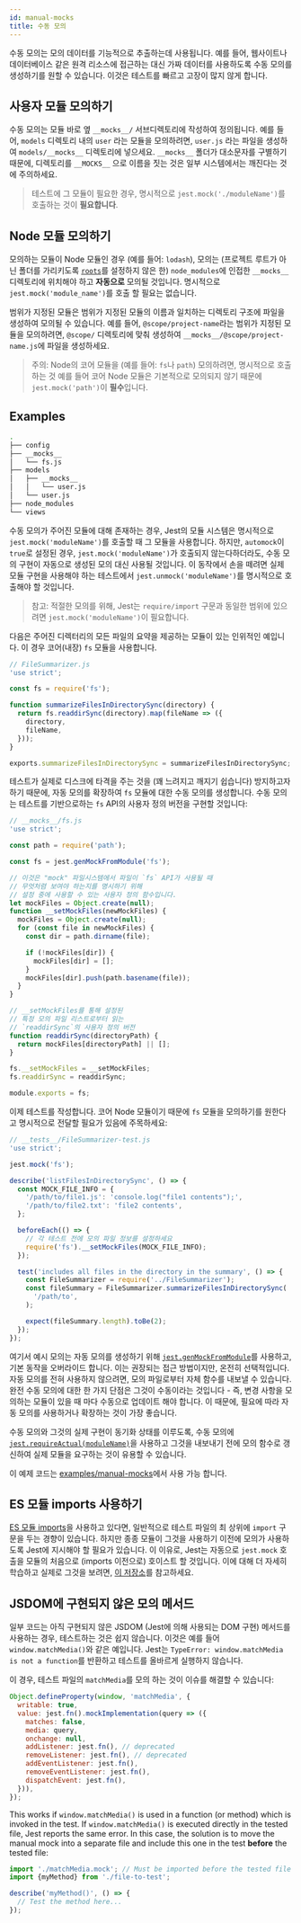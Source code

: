 ```yaml
---
id: manual-mocks
title: 수동 모의
---
```


수동 모의는 모의 데이터를 기능적으로 추출하는데 사용됩니다. 예를 들어, 웹사이트나 데이터베이스 같은 원격 리소스에 접근하는 대신 가짜 데이터를 사용하도록 수동 모의를 생성하기를 원할 수 있습니다. 이것은 테스트를 빠르고 고장이 많지 않게 합니다.

## 사용자 모듈 모의하기

수동 모의는 모듈 바로 옆 `__mocks__/` 서브디렉토리에 작성하여 정의됩니다. 예를 들어, `models` 디렉토리 내의 `user` 라는 모듈을 모의하려면, `user.js` 라는 파일을 생성하여 `models/__mocks__` 디렉토리에 넣으세요. `__mocks__` 폴더가 대소문자를 구별하기 때문에, 디렉토리를 `__MOCKS__` 으로 이름을 짓는 것은 일부 시스템에서는 깨진다는 것에 주의하세요.

> 테스트에 그 모듈이 필요한 경우, 명시적으로 `jest.mock('./moduleName')`를 호출하는 것이 **필요합니다**.

## Node 모듈 모의하기

모의하는 모듈이 Node 모듈인 경우 (예를 들어: `lodash`), 모의는 (프로젝트 루트가 아닌 폴더를 가리키도록 [`roots`](Configuration.md#roots-arraystring)를 설정하지 않은 한) `node_modules`에 인접한 `__mocks__` 디렉토리에 위치해야 하고 **자동으로** 모의될 것입니다. 명시적으로 `jest.mock('module_name')`를 호출 할 필요는 없습니다.

범위가 지정된 모듈은 범위가 지정된 모듈의 이름과 일치하는 디렉토리 구조에 파일을 생성하여 모의될 수 있습니다. 예를 들어, `@scope/project-name`라는 범위가 지정된 모듈을 모의하려면, `@scope/` 디렉토리에 맞춰 생성하여 `__mocks__/@scope/project-name.js`에 파일을 생성하세요.

> 주의: Node의 코어 모듈을 (예를 들어: `fs`나 `path`) 모의하려면,  명시적으로 호출 하는 것 예를 들어 코어 Node 모듈은 기본적으로 모의되지 않기 때문에 `jest.mock('path')`이 **필수**입니다.

## Examples

```bash
.
├── config
├── __mocks__
│   └── fs.js
├── models
│   ├── __mocks__
│   │   └── user.js
│   └── user.js
├── node_modules
└── views
```

수동 모의가 주어진 모듈에 대해 존재하는 경우, Jest의 모듈 시스템은 명시적으로 `jest.mock('moduleName')`를 호출할 때 그 모듈을 사용합니다. 하지만, `automock`이 `true`로 설정된 경우, `jest.mock('moduleName')`가 호출되지 않는다하더라도, 수동 모의 구현이 자동으로 생성된 모의 대신 사용될 것입니다. 이 동작에서 손을 떼려면 실제 모듈 구현을 사용해야 하는 테스트에서 `jest.unmock('moduleName')`를 명시적으로 호출해야 할 것입니다.

> 참고: 적절한 모의를 위해, Jest는 `require/import` 구문과 동일한 범위에 있으려면 `jest.mock('moduleName')`이 필요합니다.

다음은 주어진 디렉터리의 모든 파일의 요약을 제공하는 모듈이 있는 인위적인 예입니다. 이 경우 코어(내장) `fs` 모듈을 사용합니다.

```javascript
// FileSummarizer.js
'use strict';

const fs = require('fs');

function summarizeFilesInDirectorySync(directory) {
  return fs.readdirSync(directory).map(fileName => ({
    directory,
    fileName,
  }));
}

exports.summarizeFilesInDirectorySync = summarizeFilesInDirectorySync;
```

테스트가 실제로 디스크에 타격을 주는 것을 (꽤 느려지고 깨지기 쉽습니다) 방지하고자 하기 때문에, 자동 모의를 확장하여 `fs` 모듈에 대한 수동 모의를 생성합니다. 수동 모의는 테스트를 기반으로하는 `fs` API의 사용자 정의 버전을 구현할 것입니다:

```javascript
// __mocks__/fs.js
'use strict';

const path = require('path');

const fs = jest.genMockFromModule('fs');

// 이것은 "mock" 파일시스템에서 파일이 `fs` API가 사용될 때
// 무엇처렴 보여야 하는지를 명시하기 위해
// 설정 중에 사용할 수 있는 사용자 정의 함수입니다.
let mockFiles = Object.create(null);
function __setMockFiles(newMockFiles) {
  mockFiles = Object.create(null);
  for (const file in newMockFiles) {
    const dir = path.dirname(file);

    if (!mockFiles[dir]) {
      mockFiles[dir] = [];
    }
    mockFiles[dir].push(path.basename(file));
  }
}

// __setMockFiles를 통해 설정된
// 특정 모의 파일 리스트로부터 읽는
// `readdirSync`의 사용자 정의 버전
function readdirSync(directoryPath) {
  return mockFiles[directoryPath] || [];
}

fs.__setMockFiles = __setMockFiles;
fs.readdirSync = readdirSync;

module.exports = fs;
```

이제 테스트를 작성합니다. 코어 Node 모듈이기 때문에 `fs` 모듈을 모의하기를 원한다고 명시적으로 전달할 필요가 있음에 주목하세요:

```javascript
// __tests__/FileSummarizer-test.js
'use strict';

jest.mock('fs');

describe('listFilesInDirectorySync', () => {
  const MOCK_FILE_INFO = {
    '/path/to/file1.js': 'console.log("file1 contents");',
    '/path/to/file2.txt': 'file2 contents',
  };

  beforeEach(() => {
    // 각 테스트 전에 모의 파일 정보를 설정하세요
    require('fs').__setMockFiles(MOCK_FILE_INFO);
  });

  test('includes all files in the directory in the summary', () => {
    const FileSummarizer = require('../FileSummarizer');
    const fileSummary = FileSummarizer.summarizeFilesInDirectorySync(
      '/path/to',
    );

    expect(fileSummary.length).toBe(2);
  });
});
```

여기서 예시 모의는 자동 모의를 생성하기 위해 [`jest.genMockFromModule`](JestObjectAPI.md#jestgenmockfrommodulemodulename)를 사용하고, 기본 동작을 오버라이드 합니다. 이는 권장되는 접근 방법이지만, 온전히 선택적입니다. 자동 모의를 전혀 사용하지 않으려면, 모의 파일로부터 자체 함수를 내보낼 수 있습니다. 완전 수동 모의에 대한 한 가지 단점은 그것이 수동이라는 것입니다 - 즉, 변경 사항을 모의하는 모듈이 있을 때 마다 수동으로 업데이트 해야 합니다. 이 때문에, 필요에 따라 자동 모의를 사용하거나 확장하는 것이 가장 좋습니다.

수동 모의와 그것의 실제 구현이 동기화 상태를 이루도록, 수동 모의에 [`jest.requireActual(moduleName)`](JestObjectAPI.md#jestrequireactualmodulename)을 사용하고 그것을 내보내기 전에 모의 함수로 갱신하여 실제 모듈을 요구하는 것이 유용할 수 있습니다.

이 예제 코드는 [examples/manual-mocks](https://github.com/facebook/jest/tree/master/examples/manual-mocks)에서 사용 가능 합니다.

## ES 모듈 imports 사용하기

[ES 모듈 imports](https://developer.mozilla.org/en-US/docs/Web/JavaScript/Reference/Statements/import)을 사용하고 있다면, 일반적으로 테스트 파일의 최 상위에 `import` 구문을 두는 경향이 있습니다. 하지만 종종 모듈이 그것을 사용하기 이전에 모의가 사용하도록 Jest에 지시해야 할 필요가 있습니다. 이 이유로, Jest는 자동으로 `jest.mock` 호출을 모듈의 처음으로 (imports 이전으로) 호이스트 할 것입니다. 이에 대해 더 자세히 학습하고 실제로 그것을 보려면, [이 저장소](https://github.com/kentcdodds/how-jest-mocking-works)를 참고하세요.

## JSDOM에 구현되지 않은 모의 메서드

일부 코드는 아직 구현되지 않은 JSDOM (Jest에 의해 사용되는 DOM 구현) 메서드를 사용하는 경우, 테스트하는 것은 쉽지 않습니다. 이것은 예를 들어 `window.matchMedia()`와 같은 예입니다. Jest는 `TypeError: window.matchMedia is not a function`를 반환하고 테스트를 올바르게 실행하지 않습니다.

이 경우, 테스트 파일의 `matchMedia`를 모의 하는 것이 이슈를 해결할 수 있습니다:

```js
Object.defineProperty(window, 'matchMedia', {
  writable: true,
  value: jest.fn().mockImplementation(query => ({
    matches: false,
    media: query,
    onchange: null,
    addListener: jest.fn(), // deprecated
    removeListener: jest.fn(), // deprecated
    addEventListener: jest.fn(),
    removeEventListener: jest.fn(),
    dispatchEvent: jest.fn(),
  })),
});
```

This works if `window.matchMedia()` is used in a function (or method) which is invoked in the test. If `window.matchMedia()` is executed directly in the tested file, Jest reports the same error. In this case, the solution is to move the manual mock into a separate file and include this one in the test **before** the tested file:

```js
import './matchMedia.mock'; // Must be imported before the tested file
import {myMethod} from './file-to-test';

describe('myMethod()', () => {
  // Test the method here...
});
```
